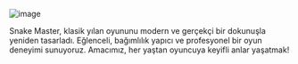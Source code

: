 
![image](https://github.com/user-attachments/assets/5e0efa08-aa6a-444b-b9c2-91e8e658853b)


Snake Master, klasik yılan oyununu modern ve gerçekçi bir dokunuşla yeniden tasarladı. Eğlenceli, bağımlılık yapıcı ve profesyonel bir oyun deneyimi sunuyoruz. Amacımız, her yaştan oyuncuya keyifli anlar yaşatmak!
